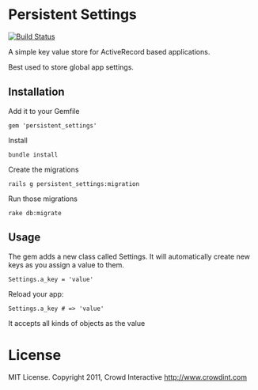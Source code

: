 # Persistent Settings

[![Build Status](https://secure.travis-ci.org/dabit/persistent_settings.png)](http://travis-ci.org/dabit/persistent_settings)

A simple key value store for ActiveRecord based applications.

Best used to store global app settings.

## Installation

Add it to your Gemfile

    gem 'persistent_settings'

Install

    bundle install

Create the migrations

    rails g persistent_settings:migration

Run those migrations

    rake db:migrate

## Usage

The gem adds a new class called Settings. It will automatically create new
keys as you assign a value to them.

    Settings.a_key = 'value'

Reload your app:

    Settings.a_key # => 'value'

It accepts all kinds of objects as the value

# License

MIT License. Copyright 2011, Crowd Interactive http://www.crowdint.com
